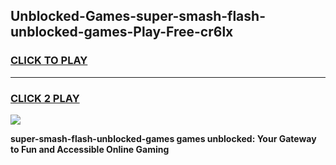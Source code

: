 
## Unblocked-Games-super-smash-flash-unblocked-games-Play-Free-cr6lx
<h3>
<a href="https://premium76.site?title=super-smash-flash-unblocked-games&ref=19M">CLICK TO PLAY</a></h3>
<hr>

<h3>
<a href="https://premium76.site?title=super-smash-flash-unblocked-games&ref=19M">CLICK 2 PLAY</a>
  
</h3>

<a href="https://premium76.site?title=super-smash-flash-unblocked-games&ref=19M"><img src="https://clearcache.store/games.png"></a>


**super-smash-flash-unblocked-games games unblocked: Your Gateway to Fun and Accessible Online Gaming**
